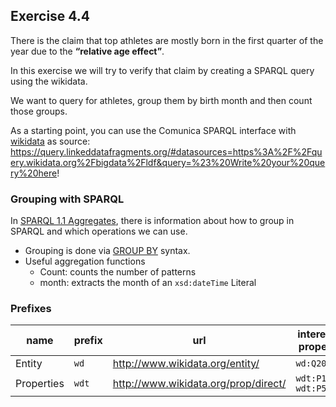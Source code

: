 ## Exercise 4.4

There is the claim that top athletes are mostly born in the first quarter of the year due to the **“relative age effect”**.

In this exercise we will try to verify that claim by creating a SPARQL query using the wikidata.

We want to query for athletes, group them by birth month and then count those groups.

As a starting point, you can use the Comunica SPARQL interface with [wikidata](https://query.wikidata.org/bigdata/ldf) as source: 
https://query.linkeddatafragments.org/#datasources=https%3A%2F%2Fquery.wikidata.org%2Fbigdata%2Fldf&query=%23%20Write%20your%20query%20here!

### Grouping with SPARQL

In [SPARQL 1.1 Aggregates](https://www.w3.org/TR/2013/REC-sparql11-query-20130321/#aggregates), there is information about how to group in SPARQL and which operations we can use.

* Grouping is done via [GROUP BY](https://www.w3.org/TR/2013/REC-sparql11-query-20130321/#groupby) syntax.
* Useful aggregation functions
  * Count: counts the number of patterns
  * month: extracts the month of an `xsd:dateTime` Literal


### Prefixes

| name       | prefix | url                                  | interesting properties | site                                                   |
| ---------- | ------ | ------------------------------------ | ---------------------- | ------------------------------------------------------ |
| Entity     | `wd`   | http://www.wikidata.org/entity/      | `wd:Q2066131`          | https://www.wikidata.org/wiki/Wikidata:SPARQL_tutorial |
| Properties | `wdt`  | http://www.wikidata.org/prop/direct/ | `wdt:P106` `wdt:P569`  | https://www.wikidata.org/wiki/Wikidata:SPARQL_tutorial |